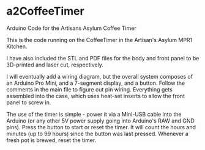 # a2CoffeeTimer
Arduino Code for the Artisans Asylum Coffee Timer

This is the code running on the CoffeeTimer in the Artisan's Asylum MPR1 Kitchen.

I have also included the STL and PDF files for the body and front panel to be 3D-printed and laser cut, respectively. 

I will eventually add a wiring diagram, but the overall system composes of an Arduino Pro Mini, and a 7-segment display, and a button. Follow the comments in the main file to figure out pin wiring. Everything gets assembled into the case, which uses heat-set inserts to allow the front panel to screw in.

The use of the timer is simple - power it via a Mini-USB cable into the Arduino (or any other 5V power supply going into Arduino's RAW and GND pins). Press the button to start or reset the timer. It will count the hours and minutes (up to 99 hours) since the button was last pressed. Whenever a fresh pot is brewed, reset the timer.
